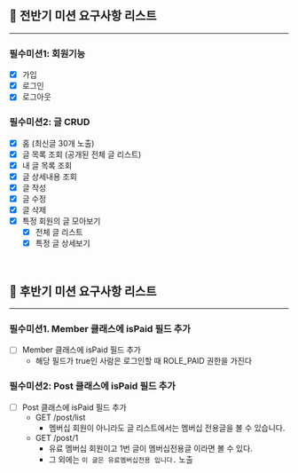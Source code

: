 ## 📌 전반기 미션 요구사항 리스트

---

### 필수미션1: 회원기능

 - [x] 가입
 - [x] 로그인
 - [x] 로그아웃

### 필수미션2: 글 CRUD

 - [x] 홈 (최신글 30개 노출)
 - [x] 글 목록 조회 (공개된 전체 글 리스트)
 - [x] 내 글 목록 조회
 - [x] 글 상세내용 조회 
 - [x] 글 작성
 - [x] 글 수정
 - [x] 글 삭제
 - [x] 특정 회원의 글 모아보기
   - [x] 전체 글 리스트
   - [x] 특정 글 상세보기

<br>


## 📌 후반기 미션 요구사항 리스트

---

### 필수미션1. Member 클래스에 isPaid 필드 추가

- [ ] Member 클래스에 isPaid 필드 추가
  - 해당 필드가 true인 사람은 로그인할 때 ROLE_PAID 권한을 가진다


### 필수미션2: Post 클래스에 isPaid 필드 추가

- [ ] Post 클래스에 isPaid 필드 추가
   -  GET /post/list
      - 멤버십 회원이 아니라도 글 리스트에서는 멤버십 전용글을 볼 수 있습니다.
   - GET /post/1
      - 유료 멤버십 회원이고 1번 글이 멤버십전용글 이라면 볼 수 있다.
      - 그 외에는 `이 글은 유료멤버십전용 입니다.` 노출